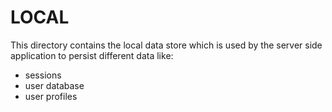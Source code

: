 # LOCAL

This directory contains the local data store which is used by the server side
application to persist different data like:
- sessions
- user database
- user profiles
